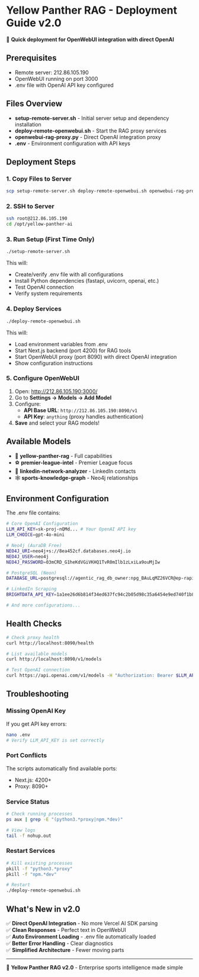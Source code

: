 # Yellow Panther RAG - Deployment Guide v2.0

🚀 **Quick deployment for OpenWebUI integration with direct OpenAI**

## Prerequisites

- Remote server: 212.86.105.190
- OpenWebUI running on port 3000
- .env file with OpenAI API key configured

## Files Overview

- **setup-remote-server.sh** - Initial server setup and dependency installation
- **deploy-remote-openwebui.sh** - Start the RAG proxy services  
- **openwebui-rag-proxy.py** - Direct OpenAI integration proxy
- **.env** - Environment configuration with API keys

## Deployment Steps

### 1. Copy Files to Server
```bash
scp setup-remote-server.sh deploy-remote-openwebui.sh openwebui-rag-proxy.py root@212.86.105.190:/opt/yellow-panther-ai/
```

### 2. SSH to Server
```bash
ssh root@212.86.105.190
cd /opt/yellow-panther-ai
```

### 3. Run Setup (First Time Only)
```bash
./setup-remote-server.sh
```

This will:
- Create/verify .env file with all configurations
- Install Python dependencies (fastapi, uvicorn, openai, etc.)
- Test OpenAI connection
- Verify system requirements

### 4. Deploy Services
```bash
./deploy-remote-openwebui.sh
```

This will:
- Load environment variables from .env
- Start Next.js backend (port 4200) for RAG tools
- Start OpenWebUI proxy (port 8090) with direct OpenAI integration
- Show configuration instructions

### 5. Configure OpenWebUI

1. Open: http://212.86.105.190:3000/
2. Go to **Settings → Models → Add Model**
3. Configure:
   - **API Base URL**: `http://212.86.105.190:8090/v1`
   - **API Key**: `anything` (proxy handles authentication)
4. **Save** and select your RAG models!

## Available Models

- 🐆 **yellow-panther-rag** - Full capabilities  
- ⚽ **premier-league-intel** - Premier League focus
- 🔗 **linkedin-network-analyzer** - LinkedIn contacts
- 🕸️ **sports-knowledge-graph** - Neo4j relationships

## Environment Configuration

The .env file contains:

```bash
# Core OpenAI Configuration
LLM_API_KEY=sk-proj-nQMd... # Your OpenAI API key
LLM_CHOICE=gpt-4o-mini

# Neo4j (AuraDB Free)
NEO4J_URI=neo4j+s://8ea452cf.databases.neo4j.io
NEO4J_USER=neo4j
NEO4J_PASSWORD=03mCRD_G1heKdVGiVKHQ1TvR0mIlb1zLxiLa9ouMjIw

# PostgreSQL (Neon)
DATABASE_URL=postgresql://agentic_rag_db_owner:npg_BAuLqMZ26VCR@ep-rapid-meadow-abqnw3sw-pooler.eu-west-2.aws.neon.tech/agentic_rag_db?sslmode=require&channel_binding=require

# LinkedIn Scraping
BRIGHTDATA_API_KEY=1a1ee26d6b814f34ed637fc94c2b05d98c35a6454e9ed740f1b8bcca77c0aa9a

# And more configurations...
```

## Health Checks

```bash
# Check proxy health
curl http://localhost:8090/health

# List available models
curl http://localhost:8090/v1/models

# Test OpenAI connection
curl https://api.openai.com/v1/models -H "Authorization: Bearer $LLM_API_KEY"
```

## Troubleshooting

### Missing OpenAI Key
If you get API key errors:
```bash
nano .env
# Verify LLM_API_KEY is set correctly
```

### Port Conflicts  
The scripts automatically find available ports:
- Next.js: 4200+
- Proxy: 8090+

### Service Status
```bash
# Check running processes
ps aux | grep -E "(python3.*proxy|npm.*dev)"

# View logs
tail -f nohup.out
```

### Restart Services
```bash
# Kill existing processes
pkill -f "python3.*proxy"
pkill -f "npm.*dev"

# Restart
./deploy-remote-openwebui.sh
```

## What's New in v2.0

✅ **Direct OpenAI Integration** - No more Vercel AI SDK parsing  
✅ **Clean Responses** - Perfect text in OpenWebUI  
✅ **Auto Environment Loading** - .env file automatically loaded  
✅ **Better Error Handling** - Clear diagnostics  
✅ **Simplified Architecture** - Fewer moving parts  

---

🐆 **Yellow Panther RAG v2.0** - Enterprise sports intelligence made simple 